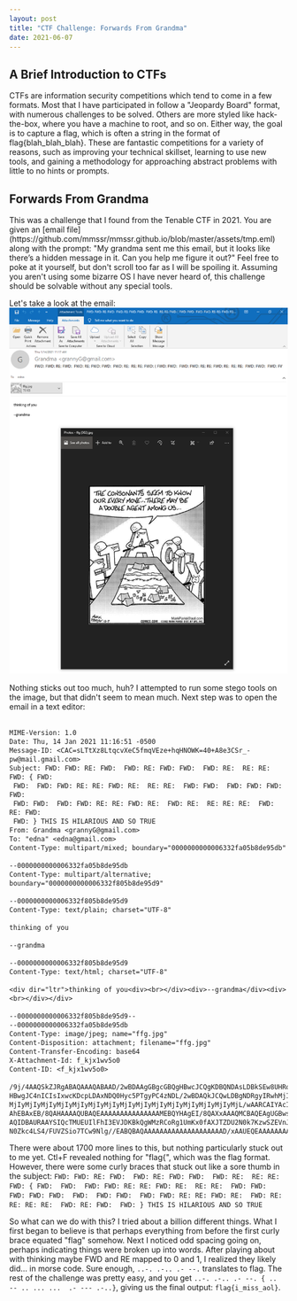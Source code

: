 ```yaml
---
layout: post
title: "CTF Challenge: Forwards From Grandma"
date: 2021-06-07
---
```


<h2>A Brief Introduction to CTFs</h2>  
CTFs are information security competitions which tend to come in a few formats. Most that I have participated in follow a "Jeopardy Board" format, with numerous challenges to be solved. Others are more styled like hack-the-box, where you have a machine to root, and so on. Either way, the goal is to capture a flag, which is often a string in the format of flag{blah_blah_blah}. These are fantastic competitions for a variety of reasons, such as improving your technical skillset, learning to use new tools, and gaining a methodology for approaching abstract problems with little to no hints or prompts.  

<h2>Forwards From Grandma</h2>  
This was a challenge that I found from the Tenable CTF in 2021. You are given an [email file](https://github.com/mmssr/mmssr.github.io/blob/master/assets/tmp.eml) along with the prompt: "My grandma sent me this email, but it looks like there’s a hidden message in it. Can you help me figure it out?" Feel free to poke at it yourself, but don't scroll too far as I will be spoiling it. Assuming you aren't using some bizarre OS I have never heard of, this challenge should be solvable without any special tools.  

Let's take a look at the email:  
![email](/assets/fwdfrmgma.PNG)  

Nothing sticks out too much, huh? I attempted to run some stego tools on the image, but that didn't seem to mean much. Next step was to open the email in a text editor:  
```  

MIME-Version: 1.0
Date: Thu, 14 Jan 2021 11:16:51 -0500
Message-ID: <CAC=sLTtXz8LtqcvXeC5fmqVEze+hqHNOWK=40+A8e3CSr_-pw@mail.gmail.com>
Subject: FWD: FWD: RE: FWD:  FWD: RE: FWD: FWD:  FWD: RE:  RE: RE: FWD: { FWD:
 FWD:  FWD: FWD: RE: RE: FWD: RE:  RE: RE:  FWD: FWD:  FWD: FWD: FWD:  FWD:
 FWD: FWD:  FWD: FWD: RE: RE: FWD: RE:  FWD: RE:  RE: RE: RE:  FWD: RE: FWD:
 FWD: } THIS IS HILARIOUS AND SO TRUE
From: Grandma <grannyG@gmail.com>
To: "edna" <edna@gmail.com>
Content-Type: multipart/mixed; boundary="0000000000006332fa05b8de95db"

--0000000000006332fa05b8de95db
Content-Type: multipart/alternative; boundary="0000000000006332f805b8de95d9"

--0000000000006332f805b8de95d9
Content-Type: text/plain; charset="UTF-8"

thinking of you

--grandma

--0000000000006332f805b8de95d9
Content-Type: text/html; charset="UTF-8"

<div dir="ltr">thinking of you<div><br></div><div>--grandma</div><div><br></div></div>

--0000000000006332f805b8de95d9--
--0000000000006332fa05b8de95db
Content-Type: image/jpeg; name="ffg.jpg"
Content-Disposition: attachment; filename="ffg.jpg"
Content-Transfer-Encoding: base64
X-Attachment-Id: f_kjx1wv5o0
Content-ID: <f_kjx1wv5o0>

/9j/4AAQSkZJRgABAQAAAQABAAD/2wBDAAgGBgcGBQgHBwcJCQgKDBQNDAsLDBkSEw8UHRofHh0a
HBwgJC4nICIsIxwcKDcpLDAxNDQ0Hyc5PTgyPC4zNDL/2wBDAQkJCQwLDBgNDRgyIRwhMjIyMjIy
MjIyMjIyMjIyMjIyMjIyMjIyMjIyMjIyMjIyMjIyMjIyMjIyMjIyMjIyMjL/wAARCAIYAcIDASIA
AhEBAxEB/8QAHAAAAQUBAQEAAAAAAAAAAAAAAAMEBQYHAgEI/8QAXxAAAQMCBAQEAgUGBwsHCQgD
AQIDBAURAAYSIQcTMUEUIlFhI3EVJDKBkQgWMzRCoRg1UmKx0fAXJTZDU2N0k7KzwSZEVnJ1kuEn
N0Zkc4LS4/FUVZSio7TCw9Nlg//EABQBAQAAAAAAAAAAAAAAAAAAAAD/xAAUEQEAAAAAAAAAAAAA

```  
There were about 1700 more lines to this, but nothing particularly stuck out to me yet. Ctl+F revealed nothing for "flag{", which was the flag format. However, there were some curly braces that stuck out like a sore thumb in the subject: ```FWD: FWD: RE: FWD:  FWD: RE: FWD: FWD:  FWD: RE:  RE: RE: FWD: { FWD:  FWD:  FWD: FWD: RE: RE: FWD: RE:  RE: RE:  FWD: FWD:  FWD: FWD: FWD:  FWD:  FWD: FWD:  FWD: FWD: RE: RE: FWD: RE:  FWD: RE:  RE: RE: RE:  FWD: RE: FWD:  FWD: } THIS IS HILARIOUS AND SO TRUE``` 

So what can we do with this? I tried about a billion different things. What I first began to believe is that perhaps everything from before the first curly brace equated "flag" somehow. Next I noticed odd spacing going on, perhaps indicating things were broken up into words. After playing about with thinking maybe FWD and RE mapped to 0 and 1, I realized they likely did... in morse code. Sure enough, ```..-. .-.. .- --.``` translates to flag. The rest of the challenge was pretty easy, and you get ```..-. .-.. .- --. { ..  -- .. ... ...  .- --- .-..}```, giving us the final output: ```flag{i_miss_aol}```.
